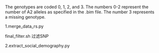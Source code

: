 The genotypes are coded 0, 1, 2, and 3. The numbers 0-2 represent the number of A2 alleles as specified in the .bim file. 
The number 3 represents a missing genotype.

1.merge_data_rs.py 

final_filter.sh 过滤SNP

2.extract_social_demography.py